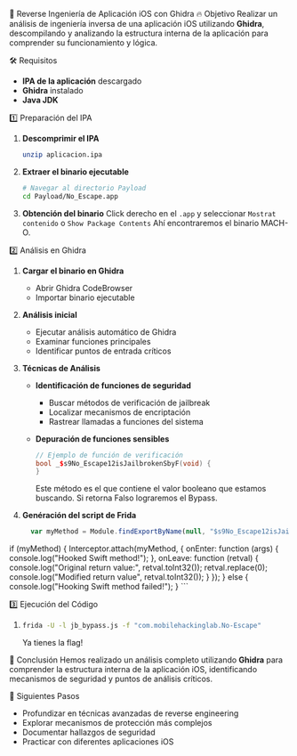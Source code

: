 📖 Reverse Ingeniería de Aplicación iOS con Ghidra
🔥 Objetivo
Realizar un análisis de ingeniería inversa de una aplicación iOS utilizando **Ghidra**, descompilando y analizando la estructura interna de la aplicación para comprender su funcionamiento y lógica.

🛠 Requisitos
* **IPA de la aplicación** descargado
* **Ghidra** instalado 
* **Java JDK**

1️⃣ Preparación del IPA
1. **Descomprimir el IPA**
   ```bash
   unzip aplicacion.ipa
   ```

2. **Extraer el binario ejecutable**
   ```bash
   # Navegar al directorio Payload
   cd Payload/No_Escape.app
   ```

3. **Obtención del binario**
   Click derecho en el `.app` y seleccionar `Mostrat contenido` o `Show Package Contents`
   Ahí encontraremos el binario MACH-O.

2️⃣ Análisis en Ghidra
1. **Cargar el binario en Ghidra**
   * Abrir Ghidra CodeBrowser
   * Importar binario ejecutable
   

2. **Análisis inicial**
   * Ejecutar análisis automático de Ghidra
   * Examinar funciones principales
   * Identificar puntos de entrada críticos

3. **Técnicas de Análisis**
   * **Identificación de funciones de seguridad**
     - Buscar métodos de verificación de jailbreak
     - Localizar mecanismos de encriptación
     - Rastrear llamadas a funciones del sistema

   * **Depuración de funciones sensibles**
     ```cpp
     // Ejemplo de función de verificación
     bool _$s9No_Escape12isJailbrokenSbyF(void) {
     }
     ```
     Este método es el que contiene el valor booleano que estamos buscando. Si retorna Falso lograremos el Bypass.

4. **Genéración del script de Frida**
   ```js
     var myMethod = Module.findExportByName(null, "$s9No_Escape12isJailbrokenSbyF");

if (myMethod) {
    Interceptor.attach(myMethod, {
        onEnter: function (args) {
            console.log("Hooked Swift method!");
        },
        onLeave: function (retval) {
            console.log("Original return value:", retval.toInt32()); 
            retval.replace(0);
            console.log("Modified return value", retval.toInt32()); 
        }
    });
} else {
    console.log("Hooking Swift method failed!");
}
     ```

3️⃣ Ejecución del Código
1.  ```sh
    frida -U -l jb_bypass.js -f "com.mobilehackinglab.No-Escape"
    ```
    Ya tienes la flag!


🎯 Conclusión
Hemos realizado un análisis completo utilizando **Ghidra** para comprender la estructura interna de la aplicación iOS, identificando mecanismos de seguridad y puntos de análisis críticos.

🚀 Siguientes Pasos
* Profundizar en técnicas avanzadas de reverse engineering
* Explorar mecanismos de protección más complejos
* Documentar hallazgos de seguridad
* Practicar con diferentes aplicaciones iOS
